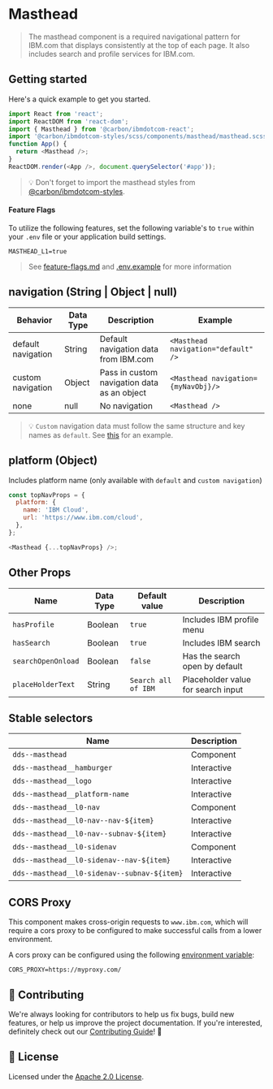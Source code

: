 # Masthead

> The masthead component is a required navigational pattern for IBM.com that
> displays consistently at the top of each page. It also includes search and
> profile services for IBM.com.

## Getting started

Here's a quick example to get you started.

```javascript
import React from 'react';
import ReactDOM from 'react-dom';
import { Masthead } from '@carbon/ibmdotcom-react';
import '@carbon/ibmdotcom-styles/scss/components/masthead/masthead.scss';
function App() {
  return <Masthead />;
}
ReactDOM.render(<App />, document.querySelector('#app'));
```

> 💡 Don't forget to import the masthead styles from
> [@carbon/ibmdotcom-styles](https://github.com/carbon-design-system/ibm-dotcom-library/blob/master/packages/styles).

#### Feature Flags

To utilize the following features, set the following variable's to `true` within
your `.env` file or your application build settings.

```
MASTHEAD_L1=true
```

> See
> [feature-flags.md](https://github.com/carbon-design-system/ibm-dotcom-library/blob/master/packages/react/docs/feature-flags.md)
> and
> [.env.example](https://github.com/carbon-design-system/ibm-dotcom-library/blob/master/packages/react/.env.example)
> for more information

## navigation (String | Object | null)

| Behavior           | Data Type | Description                                 | Example                             |
| ------------------ | --------- | ------------------------------------------- | ----------------------------------- |
| default navigation | String    | Default navigation data from IBM.com        | `<Masthead navigation="default" />` |
| custom navigation  | Object    | Pass in custom navigation data as an object | `<Masthead navigation={myNavObj}/>` |  |
| none               | null      | No navigation                               | `<Masthead />`                      |

> 💡 `Custom` navigation data must follow the same structure and key names as
> `default`. See
> [this](https://www.ibm.com/common/v18/js/data/jsononly/usen.json) for an
> example.

## platform (Object)

Includes platform name (only available with `default` and `custom navigation`)

```javascript
const topNavProps = {
  platform: {
    name: 'IBM Cloud',
    url: 'https://www.ibm.com/cloud',
  },
};

<Masthead {...topNavProps} />;
```

## Other Props

| Name               | Data Type | Default value       | Description                        |
| ------------------ | --------- | ------------------- | ---------------------------------- |
| `hasProfile`       | Boolean   | `true`              | Includes IBM profile menu          |
| `hasSearch`        | Boolean   | `true`              | Includes IBM search                |
| `searchOpenOnload` | Boolean   | `false`             | Has the search open by default     |
| `placeHolderText`  | String    | `Search all of IBM` | Placeholder value for search input |

## Stable selectors

| Name                                        | Description |
| ------------------------------------------- | ----------- |
| `dds--masthead`                             | Component   |
| `dds--masthead__hamburger`                  | Interactive |
| `dds--masthead__logo`                       | Interactive |
| `dds--masthead__platform-name`              | Interactive |
| `dds--masthead__l0-nav`                     | Component   |
| `dds--masthead__l0-nav--nav-${item}`        | Interactive |
| `dds--masthead__l0-nav--subnav-${item}`     | Interactive |
| `dds--masthead__l0-sidenav`                 | Component   |
| `dds--masthead__l0-sidenav--nav-${item}`    | Interactive |
| `dds--masthead__l0-sidenav--subnav-${item}` | Interactive |

## CORS Proxy

This component makes cross-origin requests to `www.ibm.com`, which will require
a cors proxy to be configured to make successful calls from a lower environment.

A cors proxy can be configured using the following
[environment variable](https://github.com/carbon-design-system/ibm-dotcom-library/blob/master/packages/react/docs/environment-variables.md):

`CORS_PROXY=https://myproxy.com/`

## 🙌 Contributing

We're always looking for contributors to help us fix bugs, build new features,
or help us improve the project documentation. If you're interested, definitely
check out our
[Contributing Guide](https://github.com/carbon-design-system/ibm-dotcom-library/blob/master/.github/CONTRIBUTING.md)!
👀

## 📝 License

Licensed under the
[Apache 2.0 License](https://github.com/carbon-design-system/ibm-dotcom-library/blob/master/LICENSE).
